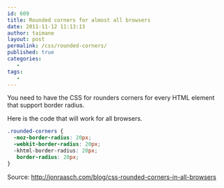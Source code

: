 ```yaml
---
id: 609
title: Rounded corners for almost all browsers
date: 2011-11-12 11:13:13
author: taimane
layout: post
permalink: /css/rounded-corners/
published: true
categories:
   -
tags:
   -
---
```

You need to have the CSS for rounders corners for every HTML element that support border radius.

Here is the code that will work for all browsers.

```css
.rounded-corners {
  -moz-border-radius: 20px;
  -webkit-border-radius: 20px;
  -khtml-border-radius: 20px;
   border-radius: 20px;
}
```

Source: http://jonraasch.com/blog/css-rounded-corners-in-all-browsers



  

